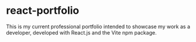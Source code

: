 # react-portfolio

This is my current professional portfolio intended to showcase my work as a developer, developed with React.js and the Vite npm package.

